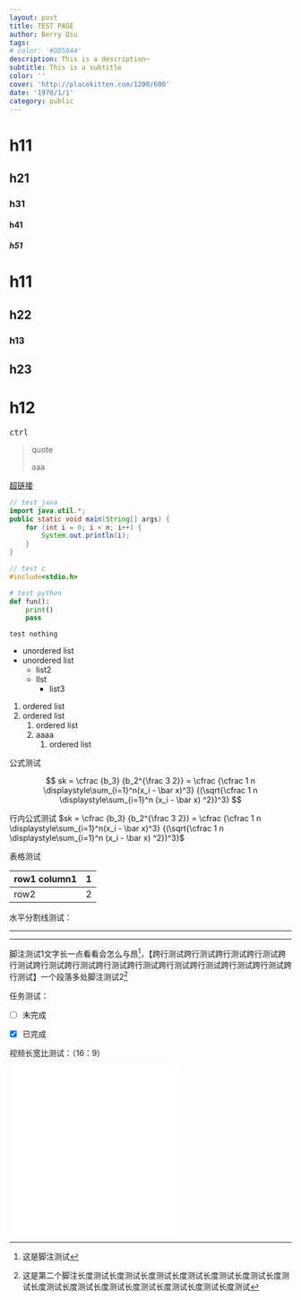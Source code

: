 ```yaml
---
layout: post
title: TEST PAGE
author: Berry Qiu
tags: 
# color: '#DD5044'
description: This is a description~
subtitle: This is a subtitle
color: ''
cover: 'http://placekitten.com/1200/600'
date: '1970/1/1'
category: public
---
```


# h11
## h21
### h31
#### h41
##### h51

# h11
## h22

### h13

## h23

# h12

<kbd>ctrl</kbd>

> quote
> 
> aaa

[超链接](www.baidu.com)

```java
// test java
import java.util.*;
public static void main(String[] args) {
    for (int i = 0; i < n; i++) {
        System.out.println(i);
    }
}
```

```c
// test c
#include<stdio.h>
```

```python
# test python
def fun():
    print()
    pass
```

``` 
test nothing
```

- unordered list
- unordered list
  - list2
  - llst
    - list3
  
1. ordered list
2. ordered list
   1. ordered list
   2. aaaa
      1. ordered list

公式测试

$$
sk = \cfrac {b_3} {b_2^{\frac 3 2}} = \cfrac {\cfrac 1 n \displaystyle\sum_{i=1}^n(x_i - \bar x)^3} {(\sqrt{\cfrac 1 n \displaystyle\sum_{i=1}^n (x_i - \bar x) ^2})^3}
$$

行内公式测试
$sk = \cfrac {b_3} {b_2^{\frac 3 2}} = \cfrac {\cfrac 1 n \displaystyle\sum_{i=1}^n(x_i - \bar x)^3} {(\sqrt{\cfrac 1 n \displaystyle\sum_{i=1}^n (x_i - \bar x) ^2})^3}$

表格测试

| row1 column1 | 1    |
| ------------ | ---- |
| row2         | 2    |

水平分割线测试：

---
---

脚注测试1文字长一点看看会怎么与昂[^1]，【跨行测试跨行测试跨行测试跨行测试跨行测试跨行测试跨行测试跨行测试跨行测试跨行测试跨行测试跨行测试跨行测试跨行测试】一个段落多处脚注测试2[^2]


[^1]: 这是脚注测试
[^2]: 这是第二个脚注长度测试长度测试长度测试长度测试长度测试长度测试长度测试长度测试长度测试长度测试长度测试长度测试长度测试长度测试

任务测试：

- [ ] 未完成

- [x] 已完成 

视频长宽比测试：（16：9）

<iframe src="//player.bilibili.com/player.html?aid=76976895&cid=131705253&page=1" scrolling="no" border="0" frameborder="no" framespacing="0" allowfullscreen="true"> </iframe>

<iframe src="//player.bilibili.com/player.html?aid=79091085&cid=135354072&page=1" scrolling="no" border="0" frameborder="no" framespacing="0" allowfullscreen="true"> </iframe>

